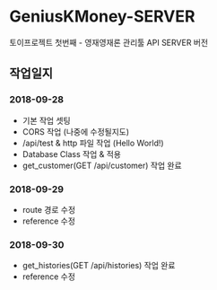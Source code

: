 # GeniusKMoney-SERVER
토이프로젝트 첫번째 - 영재영재론 관리툴 API SERVER 버전

## 작업일지

### 2018-09-28
- 기본 작업 셋팅
- CORS 작업 (나중에 수정될지도)
- /api/test & http 파일 작업 (Hello World!)
- Database Class 작업 & 적용
- get_customer(GET /api/customer) 작업 완료

### 2018-09-29
- route 경로 수정
- reference 수정

### 2018-09-30
- get_histories(GET /api/histories) 작업 완료
- reference 수정
